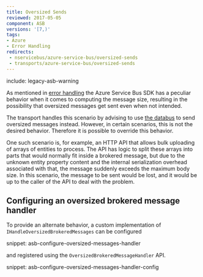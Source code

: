 ```yaml
---
title: Oversized Sends
reviewed: 2017-05-05
component: ASB
versions: '[7,)'
tags:
- Azure
- Error Handling
redirects:
 - nservicebus/azure-service-bus/oversized-sends
 - transports/azure-service-bus/oversized-sends
---
```


include: legacy-asb-warning

As mentioned in [error handling](error-handling.md#azure-service-bus-sdk-message-size-problems) the Azure Service Bus SDK has a peculiar behavior when it comes to computing the message size, resulting in the possibility that oversized messages get sent even when not intended.

The transport handles this scenario by advising to use [the databus](/nservicebus/messaging/databus/) to send oversized messages instead. However, in certain scenarios, this is not the desired behavior. Therefore it is possible to override this behavior.

One such scenario is, for example, an HTTP API that allows bulk uploading of arrays of entities to process. The API has logic to split these arrays into parts that would normally fit inside a brokered message, but due to the unknown entity property content and the internal serialization overhead associated with that, the message suddenly exceeds the maximum body size. In this scenario, the message to be sent would be lost, and it would be up to the caller of the API to deal with the problem.


## Configuring an oversized brokered message handler

To provide an alternate behavior, a custom implementation of `IHandleOversizedBrokeredMessages` can be configured

snippet: asb-configure-oversized-messages-handler

and registered using the `OversizedBrokeredMessageHandler` API.

snippet: asb-configure-oversized-messages-handler-config
